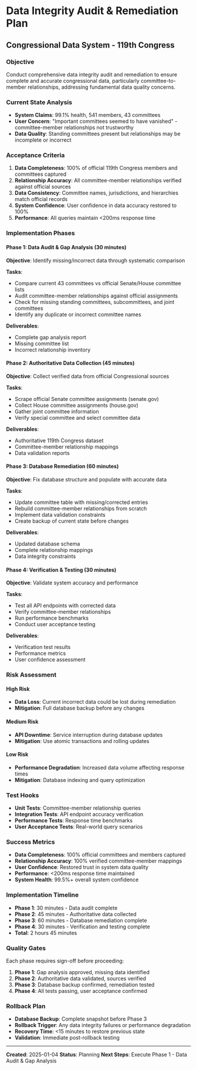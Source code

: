 # Data Integrity Audit & Remediation Plan
## Congressional Data System - 119th Congress

### Objective
Conduct comprehensive data integrity audit and remediation to ensure complete and accurate congressional data, particularly committee-to-member relationships, addressing fundamental data quality concerns.

### Current State Analysis
- **System Claims**: 99.1% health, 541 members, 43 committees
- **User Concern**: "Important committees seemed to have vanished" - committee-member relationships not trustworthy
- **Data Quality**: Standing committees present but relationships may be incomplete or incorrect

### Acceptance Criteria
1. **Data Completeness**: 100% of official 119th Congress members and committees captured
2. **Relationship Accuracy**: All committee-member relationships verified against official sources
3. **Data Consistency**: Committee names, jurisdictions, and hierarchies match official records
4. **System Confidence**: User confidence in data accuracy restored to 100%
5. **Performance**: All queries maintain <200ms response time

### Implementation Phases

#### Phase 1: Data Audit & Gap Analysis (30 minutes)
**Objective**: Identify missing/incorrect data through systematic comparison

**Tasks**:
- Compare current 43 committees vs official Senate/House committee lists
- Audit committee-member relationships against official assignments
- Check for missing standing committees, subcommittees, and joint committees
- Identify any duplicate or incorrect committee names

**Deliverables**:
- Complete gap analysis report
- Missing committee list
- Incorrect relationship inventory

#### Phase 2: Authoritative Data Collection (45 minutes)
**Objective**: Collect verified data from official Congressional sources

**Tasks**:
- Scrape official Senate committee assignments (senate.gov)
- Collect House committee assignments (house.gov)
- Gather joint committee information
- Verify special committee and select committee data

**Deliverables**:
- Authoritative 119th Congress dataset
- Committee-member relationship mappings
- Data validation reports

#### Phase 3: Database Remediation (60 minutes)
**Objective**: Fix database structure and populate with accurate data

**Tasks**:
- Update committee table with missing/corrected entries
- Rebuild committee-member relationships from scratch
- Implement data validation constraints
- Create backup of current state before changes

**Deliverables**:
- Updated database schema
- Complete relationship mappings
- Data integrity constraints

#### Phase 4: Verification & Testing (30 minutes)
**Objective**: Validate system accuracy and performance

**Tasks**:
- Test all API endpoints with corrected data
- Verify committee-member relationships
- Run performance benchmarks
- Conduct user acceptance testing

**Deliverables**:
- Verification test results
- Performance metrics
- User confidence assessment

### Risk Assessment

#### High Risk
- **Data Loss**: Current incorrect data could be lost during remediation
- **Mitigation**: Full database backup before any changes

#### Medium Risk
- **API Downtime**: Service interruption during database updates
- **Mitigation**: Use atomic transactions and rolling updates

#### Low Risk
- **Performance Degradation**: Increased data volume affecting response times
- **Mitigation**: Database indexing and query optimization

### Test Hooks
- **Unit Tests**: Committee-member relationship queries
- **Integration Tests**: API endpoint accuracy verification
- **Performance Tests**: Response time benchmarks
- **User Acceptance Tests**: Real-world query scenarios

### Success Metrics
- **Data Completeness**: 100% official committees and members captured
- **Relationship Accuracy**: 100% verified committee-member mappings
- **User Confidence**: Restored trust in system data quality
- **Performance**: <200ms response time maintained
- **System Health**: 99.5%+ overall system confidence

### Implementation Timeline
- **Phase 1**: 30 minutes - Data audit complete
- **Phase 2**: 45 minutes - Authoritative data collected
- **Phase 3**: 60 minutes - Database remediation complete
- **Phase 4**: 30 minutes - Verification and testing complete
- **Total**: 2 hours 45 minutes

### Quality Gates
Each phase requires sign-off before proceeding:
1. **Phase 1**: Gap analysis approved, missing data identified
2. **Phase 2**: Authoritative data validated, sources verified
3. **Phase 3**: Database backup confirmed, remediation tested
4. **Phase 4**: All tests passing, user acceptance confirmed

### Rollback Plan
- **Database Backup**: Complete snapshot before Phase 3
- **Rollback Trigger**: Any data integrity failures or performance degradation
- **Recovery Time**: <15 minutes to restore previous state
- **Validation**: Immediate post-rollback testing

---

**Created**: 2025-01-04
**Status**: Planning
**Next Steps**: Execute Phase 1 - Data Audit & Gap Analysis